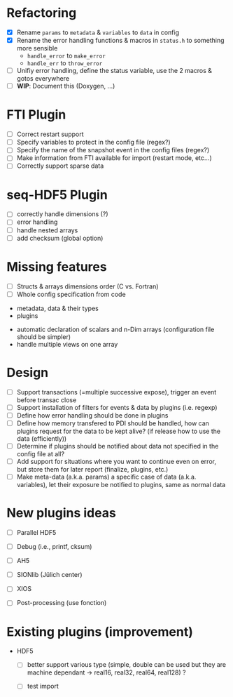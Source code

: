 # Refactoring
- [x] Rename `params` to `metadata` & `variables` to `data` in config
- [x] Rename the error handling functions & macros in `status.h` to something more
  sensible
    - `handle_error` to `make_error`
    - `handle_err` to `throw_error`
- [ ] Unifiy error handling, define the status variable, use the 2 macros & gotos
everywhere
- [ ] __WIP__: Document this (Doxygen, ...)

# FTI Plugin
- [ ] Correct restart support
- [ ] Specify variables to protect in the config file (regex?)
- [ ] Specify the name of the snapshot event in the config files (regex?)
- [ ] Make information from FTI available for import (restart mode, etc...)
- [ ] Correctly support sparse data

# seq-HDF5 Plugin
- [ ] correctly handle dimensions (?) 
- [ ] error handling
- [ ] handle nested arrays
- [ ] add checksum (global option)

# Missing features
- [ ] Structs & arrays dimensions order (C vs. Fortran)
- [ ] Whole config specification from code
 - metadata, data & their types
 - plugins
* automatic declaration of scalars and n-Dim arrays (configuration file should be simpler)
* handle multiple views on one array


# Design
- [ ] Support transactions (=multiple successive expose), trigger an event before transac close
- [ ] Support installation of filters for events & data by plugins (i.e. regexp)
- [ ] Define how error handling should be done in plugins
- [ ] Define how memory transfered to PDI should be handled, how can plugins
  request for the data to be kept alive? (if release how to use the data (efficiently))
- [ ] Determine if plugins should be notified about data not specified in the
  config file at all?
- [ ] Add support for situations where you want to continue even on error, but
  store them for later report (finalize, plugins, etc.)
- [ ] Make meta-data (a.k.a. params) a specific case of data (a.k.a. variables),
  let their exposure be notified to plugins, same as normal data

# New plugins ideas
- [ ] Parallel HDF5
- [ ] Debug (i.e., printf, cksum)
- [ ] AH5
- [ ] SIONlib (Jülich center) 
- [ ] XIOS 
- [ ] Post-processing (use fonction)


# Existing plugins (improvement)
* HDF5
   - [ ] better support various type (simple, double can be used but they are machine dependant -> real16, real32, real64, real128) ?
   - [ ] test import
    

